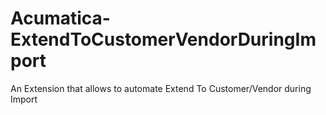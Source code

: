 # Acumatica-ExtendToCustomerVendorDuringImport
An Extension that allows to automate Extend To Customer/Vendor during Import
